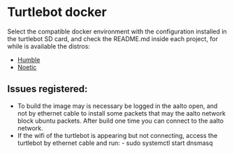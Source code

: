 # Turtlebot docker

Select the compatible docker environment with the configuration installed in the turtlebot SD card, and check the README.md inside each project, for while is available the distros: 
- [Humble](./Humble_env/)
- [Noetic](./Noetic_env/)


## Issues registered:

 - To build the image may is necessary be logged in the aalto open, and not by ethernet cable to install some packets that may the aalto network block ubuntu packets. After build one time you can connect to the aalto network.
 - If the wifi of the turtlebot is appearing but not connecting, access the turtlebot by ethernet cable and run: - sudo systemctl start dnsmasq
    
